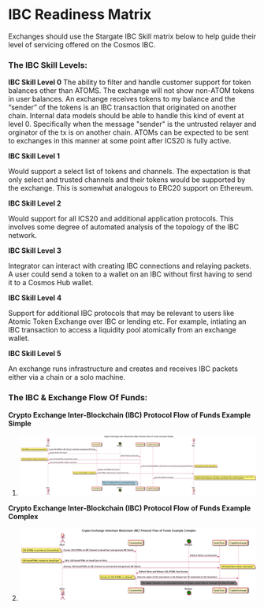 # IBC Readiness Matrix
Exchanges should use the Stargate IBC Skill matrix below to help guide their level of servicing offered on the Cosmos IBC.

### The IBC Skill Levels:

**IBC Skill Level 0**
The ability to filter and handle customer support for token balances other than ATOMS. The exchange will not show non-ATOM tokens in user balances. An exchange receives tokens to my balance and the “sender” of the tokens is an IBC transaction that originated on another chain. Internal data models should be able to handle this kind of event at level 0. Specifically when the message "sender" is the untrusted relayer and orginator of the tx is on another chain. ATOMs can be expected to be sent to exchanges in this manner at some point after ICS20 is fully active.

**IBC Skill Level 1**

Would support a select list of tokens and channels. The expectation is that only select and trusted channels and their tokens would be supported by the exchange. This is somewhat analogous to ERC20 support on Ethereum.

**IBC Skill Level 2**

Would support for all ICS20 and additional application protocols. This involves some degree of automated analysis of the topology of the IBC network.

**IBC Skill Level 3**

Integrator can interact with creating IBC connections and relaying packets. A user could send a token to a wallet on an IBC without first having to send it to a Cosmos Hub wallet. 

**IBC Skill Level 4**

Support for additional IBC protocols that may be relevant to users like Atomic Token Exchange over IBC or lending etc.  For example, intiating an IBC transaction to access a liquidity pool atomically from an exchange wallet.


**IBC Skill Level 5**

An exchange runs infrastructure and creates and receives IBC packets either via a chain or a solo machine.


### The IBC & Exchange Flow Of Funds:

**Crypto Exchange Inter-Blockchain (IBC) Protocol Flow of Funds Example Simple**
1. ![](images/simple.png?raw=true)

**Crypto Exchange Inter-Blockchain (IBC) Protocol Flow of Funds Example Complex**

2. ![](images/complex.png?raw=true)
